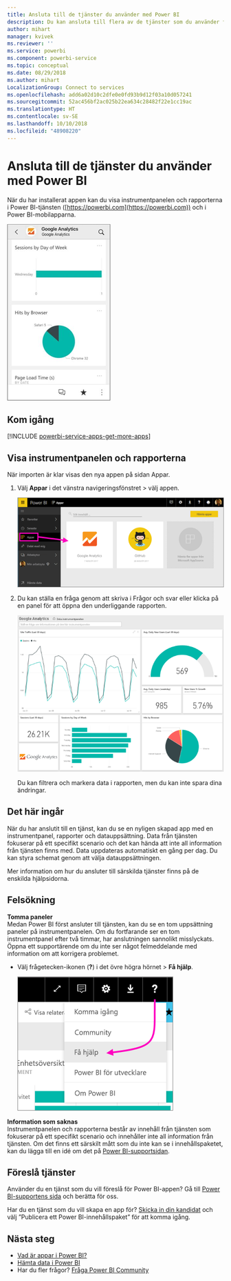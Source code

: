 ```yaml
---
title: Ansluta till de tjänster du använder med Power BI
description: Du kan ansluta till flera av de tjänster som du använder för att driva verksamheten som Salesforce, Microsoft Dynamics CRM och Google Analytics.
author: mihart
manager: kvivek
ms.reviewer: ''
ms.service: powerbi
ms.component: powerbi-service
ms.topic: conceptual
ms.date: 08/29/2018
ms.author: mihart
LocalizationGroup: Connect to services
ms.openlocfilehash: add6a02d10c2dfe0e0fd93b9d12f03a10d057241
ms.sourcegitcommit: 52ac456bf2ac025b22ea634c28482f22e1cc19ac
ms.translationtype: HT
ms.contentlocale: sv-SE
ms.lasthandoff: 10/10/2018
ms.locfileid: "48908220"
---
```

# <a name="connect-to-the-services-you-use-with-power-bi"></a>Ansluta till de tjänster du använder med Power BI

När du har installerat appen kan du visa instrumentpanelen och rapporterna i Power BI-tjänsten ([https://powerbi.com](https://powerbi.com)) och i Power BI-mobilapparna. 

![Google Analytics-app i Power BI-mobilappen](media/end-user-connect-to-services/power-bi-service-mobile-app-240.png)

## <a name="get-started"></a>Kom igång
[!INCLUDE [powerbi-service-apps-get-more-apps](.././includes/powerbi-service-apps-get-more-apps.md)]

## <a name="view-the-dashboard-and-reports"></a>Visa instrumentpanelen och rapporterna
När importen är klar visas den nya appen på sidan Appar.

1. Välj **Appar** i det vänstra navigeringsfönstret > välj appen.
   
     ![Sidan Appar](media/end-user-connect-to-services/power-bi-service-apps-open-app.png)
2. Du kan ställa en fråga genom att skriva i Frågor och svar eller klicka på en panel för att öppna den underliggande rapporten. 
   
    ![Google Analytics-instrumentpanel](media/end-user-connect-to-services/googleanalytics2.png)
   
    Du kan filtrera och markera data i rapporten, men du kan inte spara dina ändringar.

## <a name="whats-included"></a>Det här ingår
När du har anslutit till en tjänst, kan du se en nyligen skapad app med en instrumentpanel, rapporter och datauppsättning. Data från tjänsten fokuserar på ett specifikt scenario och det kan hända att inte all information från tjänsten finns med. Data uppdateras automatiskt en gång per dag. Du kan styra schemat genom att välja datauppsättningen.

Mer information om hur du ansluter till särskilda tjänster finns på de enskilda hjälpsidorna.

## <a name="troubleshooting"></a>Felsökning
**Tomma paneler**  
Medan Power BI först ansluter till tjänsten, kan du se en tom uppsättning paneler på instrumentpanelen. Om du fortfarande ser en tom instrumentpanel efter två timmar, har anslutningen sannolikt misslyckats. Öppna ett supportärende om du inte ser något felmeddelande med information om att korrigera problemet.

* Välj frågetecken-ikonen (**?**) i det övre högra hörnet > **Få hjälp**.
  
    ![Få hjälp-ikonen](media/end-user-connect-to-services/power-bi-service-get-help.png)

**Information som saknas**  
Instrumentpanelen och rapporterna består av innehåll från tjänsten som fokuserar på ett specifikt scenario och innehåller inte all information från tjänsten. Om det finns ett särskilt mått som du inte kan se i innehållspaketet, kan du lägga till en idé om det på [Power BI-supportsidan](https://support.powerbi.com/forums/265200-power-bi).

## <a name="suggesting-services"></a>Föreslå tjänster
Använder du en tjänst som du vill föreslå för Power BI-appen? Gå till [Power BI-supportens sida](https://support.powerbi.com/forums/265200-power-bi) och berätta för oss.

Har du en tjänst som du vill skapa en app för? [Skicka in din kandidat](https://azure.microsoft.com/marketplace/programs/certified/apply/) och välj ”Publicera ett Power BI-innehållspaket” för att komma igång.

## <a name="next-steps"></a>Nästa steg
* [Vad är appar i Power BI?](../service-install-use-apps.md)
* [Hämta data i Power BI](../service-get-data.md)
* Har du fler frågor? [Fråga Power BI Community](http://community.powerbi.com/)


